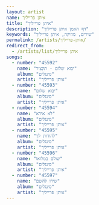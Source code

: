 ```yaml
---
layout: artist
name: איתן פרייליך
title: "איתן פרייליך"
description: "דף האמן איתן פרייליך"
keywords: "שירים, מוזיקה, איתן פרייליך"
permalink: /artists/איתן-פרייליך/
redirect_from:
  - /artists/list/איתן פרייליך
songs:
  - number: "45592"
    name: "יבוא שלום - תקציר"
    album: "סינגלים"
    artist: "איתן פרייליך"
  - number: "45593"
    name: "יבוא שלום"
    album: "סינגלים"
    artist: "איתן פרייליך"
  - number: "45594"
    name: "לא אירא"
    album: "סינגלים"
    artist: "איתן פרייליך"
  - number: "45595"
    name: "להודות לך"
    album: "סינגלים"
    artist: "איתן פרייליך"
  - number: "45596"
    name: "שולם במלואו"
    album: "סינגלים"
    artist: "איתן פרייליך"
  - number: "45597"
    name: "שירו להשם"
    album: "סינגלים"
    artist: "איתן פרייליך"
---
```

